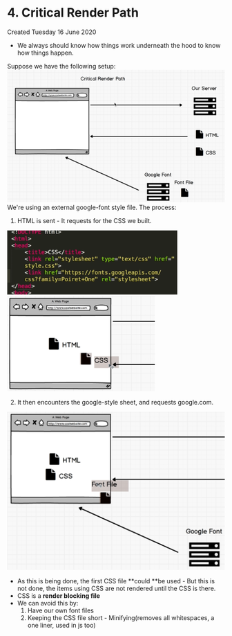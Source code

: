 # 4. Critical Render Path
Created Tuesday 16 June 2020


* We always should know how things work underneath the hood to know how things happen.

Suppose we have the following setup:
![](/assets/4_Critical_Render_Path-image-1.png)
We're using an external google-font style file.
The process:

1. HTML is sent - It requests for the CSS we built.

![](/assets/4_Critical_Render_Path-image-2.png)
![](/assets/4_Critical_Render_Path-image-3.png)


2. It then encounters the google-style sheet, and requests google.com.

![](/assets/4_Critical_Render_Path-image-4.png)

* As this is being done, the first CSS file **could **be used  - But this is not done, the items using CSS are not rendered until the CSS is there.
* CSS is a **render blocking file**
* We can avoid this by:
	1. Have our own font files
	2. Keeping the CSS file short - Minifying(removes all whitespaces, a one liner, used in js too)


